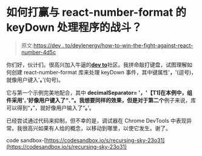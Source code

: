 # 如何打赢与 react-number-format 的 keyDown 处理程序的战斗？

> 原文:[https://dev . to/deylenergy/how-to-win-the-fight-against-react-number-4d5c](https://dev.to/deylenergy/how-to-win-the-fight-against-react-number-4d5c)

你们好，伙计们。很高兴加入牛逼的[**dev to**](http://dev.to/)社区。我拼命敲打键盘，试图理解如何创建 react-number-format 库来处理 keyDown 事件，其中键属性'**，**'(逗号)，就像用户键入'**。**’(句号)。

它与第一个示例完美地配合，其中 **decimalSeparator= '，'【T1]在本例中，组件采用'**。**’好像用户键入了“**、**”。我想要同样的效果，但是对于第二个**例子来说，库可以得到“**，**”，就好像用户输入了“**。**’。

已经尝试通过代码来抑制，但不幸的是，调试器在 Chrome DevTools 中表现异常。我很高兴如果有人给的概念，以移动到哪里，以使它发生。谢了。

code sandbox-[https://codesandbox.io/s/recursing-sky-23o31](https://codesandbox.io/s/recursing-sky-23o31)